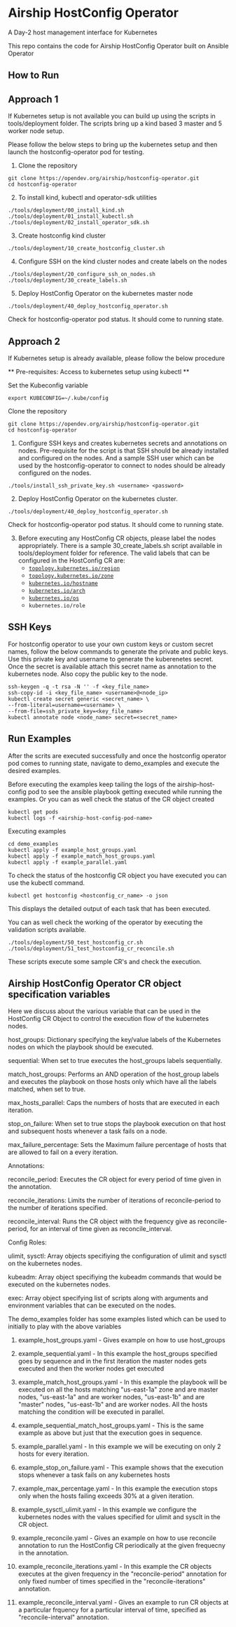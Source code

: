 # Airship HostConfig Operator

A Day-2 host management interface for Kubernetes

This repo contains the code for Airship HostConfig Operator
built on Ansible Operator

## How to Run

## Approach 1
If Kubernetes setup is not available you can build up using
the scripts in tools/deployment folder. The scripts bring up a
kind based 3 master and 5 worker node setup.

Please follow the below steps to bring up the kubernetes setup
and then launch the hostconfig-operator pod for testing.

1. Clone the repository
```
git clone https://opendev.org/airship/hostconfig-operator.git
cd hostconfig-operator
```

2. To install kind, kubectl and operator-sdk utilities
```
./tools/deployment/00_install_kind.sh
./tools/deployment/01_install_kubectl.sh
./tools/deployment/02_install_operator_sdk.sh
```

3. Create hostconfig kind cluster
```
./tools/deployment/10_create_hostconfig_cluster.sh
```

4. Configure SSH on the kind cluster nodes and create labels
on the nodes
```
./tools/deployment/20_configure_ssh_on_nodes.sh
./tools/deployment/30_create_labels.sh
```

5. Deploy HostConfig Operator on the kubernetes master node
```
./tools/deployment/40_deploy_hostconfig_operator.sh
```
Check for hostconfig-operator pod status. It should come to
running state.

## Approach 2
If Kubernetes setup is already available, please follow the
below procedure

 ** Pre-requisites: Access to kubernetes setup using kubectl **

Set the Kubeconfig variable
```
export KUBECONFIG=~/.kube/config
```

Clone the repository

```
git clone https://opendev.org/airship/hostconfig-operator.git
cd hostconfig-operator
```

1. Configure SSH keys and creates kubernetes secrets and
annotations on nodes. Pre-requisite for the script is that SSH
should be already installed and configured on the nodes. And a
sample SSH user which can be used by the hostconfig-operator to
connect to nodes should be already configured on the nodes.
```
./tools/install_ssh_private_key.sh <username> <password>
```

2. Deploy HostConfig Operator on the kubernetes cluster.
```
./tools/deployment/40_deploy_hostconfig_operator.sh
```
Check for hostconfig-operator pod status. It should come to
running state.

3. Before executing any HostConfig CR objects, please label
the nodes appropriately. There is a sample 30_create_labels.sh
script available in tools/deployment folder for reference.
The valid labels that can be configured in the HostConfig CR are:
    * [`topology.kubernetes.io/region`](https://kubernetes.io/docs/reference/kubernetes-api/labels-annotations-taints/#topologykubernetesiozone)
    * [`topology.kubernetes.io/zone`](https://kubernetes.io/docs/reference/kubernetes-api/labels-annotations-taints/#topologykubernetesioregion)
    * [`kubernetes.io/hostname`](https://kubernetes.io/docs/reference/kubernetes-api/labels-annotations-taints/#kubernetes-io-hostname)
    * [`kubernetes.io/arch`](https://kubernetes.io/docs/reference/kubernetes-api/labels-annotations-taints/#kubernetes-io-arch)
    * [`kubernetes.io/os`](https://kubernetes.io/docs/reference/kubernetes-api/labels-annotations-taints/#kubernetes-io-os)
    * `kubernetes.io/role`


## SSH Keys

For hostconfig operator to use your own custom keys or custom
secret names, follow the below commands to generate the private
and public keys. Use this private key and username to generate
the kuberenetes secret. Once the secret is available attach
this secret name as annotation to the kubernetes node. Also
copy the public key to the node.

```
ssh-keygen -q -t rsa -N '' -f <key_file_name>
ssh-copy-id -i <key_file_name> <username>@<node_ip>
kubectl create secret generic <secret_name> \
--from-literal=username=<username> \
--from-file=ssh_private_key=<key_file_name>
kubectl annotate node <node_name> secret=<secret_name>
```

## Run Examples

After the scrits are executed successfully and once the
hostconfig operator pod comes to running state, navigate
to demo_examples and execute the desired examples.

Before executing the examples keep tailing the logs of the
airship-host-config pod to see the ansible playbook getting
executed while running the examples. Or you can as well
check the status of the CR object created

```
kubectl get pods
kubectl logs -f <airship-host-config-pod-name>
```

Executing examples

```
cd demo_examples
kubectl apply -f example_host_groups.yaml
kubectl apply -f example_match_host_groups.yaml
kubectl apply -f example_parallel.yaml
```
To check the status of the hostconfig CR object you have
executed you can use the kubectl command.

```
kubectl get hostconfig <hostconfig_cr_name> -o json
```

This displays the detailed output of each task that
has been executed.

You can as well check the working of the operator by
executing the validation scripts available.
```
./tools/deployment/50_test_hostconfig_cr.sh
./tools/deployment/51_test_hostconfig_cr_reconcile.sh
```
These scripts execute some sample CR's and check the execution.

## Airship HostConfig Operator CR object specification variables

Here we discuss about the various variable that can be used in
the HostConfig CR Object to control the execution flow of the
kubernetes nodes.

host_groups: Dictionary specifying the key/value labels of the
Kubernetes nodes on which the playbook should be executed.

sequential: When set to true executes the host_groups labels sequentially.

match_host_groups: Performs an AND operation of the host_group labels
and executes the playbook on those hosts only which have all the labels
matched, when set to true.

max_hosts_parallel: Caps the numbers of hosts that are executed
in each iteration.

stop_on_failure: When set to true stops the playbook execution
on that host and subsequent hosts whenever a task fails on a node.

max_failure_percentage: Sets the Maximum failure percentage of
hosts that are allowed to fail on a every iteration.

Annotations:

reconcile_period: Executes the CR object for every period of time
given in the annotation.

reconcile_iterations: Limits the number of iterations of
reconcile-period to the number of iterations specified.

reconcile_interval: Runs the CR object with the frequency give as
reconcile-period, for an interval of time given as reconcile_interval.

Config Roles:

ulimit, sysctl: Array objects specifiying the configuration of
ulimit and sysctl on the kubernetes nodes.

kubeadm: Array object specifiying the kubeadm commands that would
be executed on the kubernetes nodes.

exec: Array object specifying list of scripts along with arguments
and environment variables that can be executed on the nodes.

The demo_examples folder has some examples listed which can be
used to initially to play with the above variables

1. example_host_groups.yaml - Gives example on how to use host_groups

2. example_sequential.yaml - In this example the host_groups specified
goes by sequence and in the first iteration the master nodes gets
executed and then the worker nodes get executed

3. example_match_host_groups.yaml - In this example the playbook will
be executed on all the hosts matching "us-east-1a" zone and are
master nodes, "us-east-1a" and are worker nodes, "us-east-1b" and
are "master" nodes, "us-east-1b" and are worker nodes.
All the hosts matching the condition will be executed in parallel.

4. example_sequential_match_host_groups.yaml - This is the same example
as above but just that the execution goes in sequence.

5. example_parallel.yaml - In this example we will be executing on
only 2 hosts for every iteration.

6. example_stop_on_failure.yaml - This example shows that the execution
stops whenever a task fails on any kubernetes hosts

7. example_max_percentage.yaml - In this example the execution stops
only when the hosts failing exceeds 30% at a given iteration.

8. example_sysctl_ulimit.yaml - In this example we configure the kubernetes
nodes with the values specified for ulimit and sysclt in the CR object.

9. example_reconcile.yaml - Gives an example on how to use
reconcile annotation to run the HostConfig CR periodically
at the given frequecny in the annotation.

10. example_reconcile_iterations.yaml - In this example the CR objects
executes at the given frequency in the "reconcile-period" annotation for
only fixed number of times specified in the "reconcile-iterations" annotation.

11. example_reconcile_interval.yaml - Gives an example to run CR objects
at a particular frquency for a particular interval of time,
specified as "reconcile-interval" annotation.
